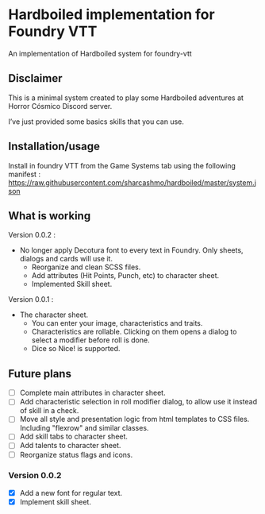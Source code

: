 # Hardboiled implementation for Foundry VTT

An implementation of Hardboiled system for foundry-vtt  

## Disclaimer

This is a minimal system created to play some Hardboiled adventures at Horror Cósmico Discord server.

I’ve just provided some basics skills that you can use.

## Installation/usage

Install in foundry VTT from the Game Systems tab using the following manifest :  
<https://raw.githubusercontent.com/sharcashmo/hardboiled/master/system.json>  

## What is working

Version 0.0.2 :  

* No longer apply Decotura font to every text in Foundry. Only sheets, dialogs and cards will use it.
  * Reorganize and clean SCSS files.
  * Add attributes (Hit Points, Punch, etc) to character sheet.
  * Implemented Skill sheet.

Version 0.0.1 :

* The character sheet.  
  * You can enter your image, characteristics and traits.
  * Characteristics are rollable. Clicking on them opens a dialog to select a modifier before roll is done.
  * Dice so Nice! is supported.

## Future plans

* [ ] Complete main attributes in character sheet.
* [ ] Add characteristic selection in roll modifier dialog, to allow use it instead of skill in a check.
* [ ] Move all style and presentation logic from html templates to CSS files. Including "flexrow" and similar classes.
* [ ] Add skill tabs to character sheet.
* [ ] Add talents to character sheet.
* [ ] Reorganize status flags and icons.

### Version 0.0.2

* [X] Add a new font for regular text.
* [X] Implement skill sheet.